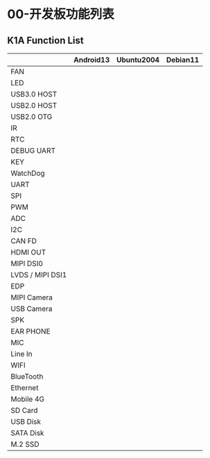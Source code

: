 # 00-开发板功能列表





## K1A Function List

|                  | Android13 | Ubuntu2004 | Debian11 |
| ---------------- | --------- | ---------- | -------- |
| FAN              |           |            |          |
| LED              |           |            |          |
| USB3.0 HOST      |           |            |          |
| USB2.0 HOST      |           |            |          |
| USB2.0 OTG       |           |            |          |
| IR               |           |            |          |
| RTC              |           |            |          |
| DEBUG UART       |           |            |          |
| KEY              |           |            |          |
| WatchDog         |           |            |          |
| UART             |           |            |          |
| SPI              |           |            |          |
| PWM              |           |            |          |
| ADC              |           |            |          |
| I2C              |           |            |          |
| CAN FD           |           |            |          |
| HDMI OUT         |           |            |          |
| MIPI DSI0        |           |            |          |
| LVDS / MIPI DSI1 |           |            |          |
| EDP              |           |            |          |
| MIPI Camera      |           |            |          |
| USB Camera       |           |            |          |
| SPK              |           |            |          |
| EAR PHONE        |           |            |          |
| MIC              |           |            |          |
| Line In          |           |            |          |
| WIFI             |           |            |          |
| BlueTooth        |           |            |          |
| Ethernet         |           |            |          |
| Mobile 4G        |           |            |          |
| SD Card          |           |            |          |
| USB Disk         |           |            |          |
| SATA Disk        |           |            |          |
| M.2 SSD          |           |            |          |
